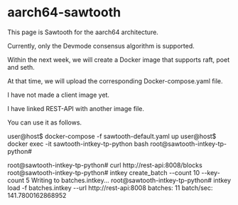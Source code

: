 # aarch64-sawtooth
This page is Sawtooth for the aarch64 architecture.

Currently, only the Devmode consensus algorithm is supported.

Within the next week, we will create a Docker image that supports raft, poet and seth.

At that time, we will upload the corresponding Docker-compose.yaml file.


I have not made a client image yet.

I have linked REST-API with another image file.

You can use it as follows.

user@host$ docker-compose -f sawtooth-default.yaml up
user@host$ docker exec -it sawtooth-intkey-tp-python bash
root@sawtooth-intkey-tp-python#

root@sawtooth-intkey-tp-python# curl http://rest-api:8008/blocks
root@sawtooth-intkey-tp-python# intkey create_batch --count 10 --key-count 5
Writing to batches.intkey...
root@sawtooth-intkey-tp-python# intkey load -f batches.intkey --url http://rest-api:8008
batches: 11 batch/sec: 141.7800162868952


